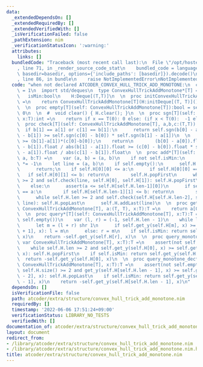 ```yaml
---
data:
  _extendedDependsOn: []
  _extendedRequiredBy: []
  _extendedVerifiedWith: []
  _isVerificationFailed: false
  _pathExtension: nim
  _verificationStatusIcon: ':warning:'
  attributes:
    links: []
  bundledCode: "Traceback (most recent call last):\n  File \"/opt/hostedtoolcache/Python/3.10.8/x64/lib/python3.10/site-packages/onlinejudge_verify/documentation/build.py\"\
    , line 71, in _render_source_code_stat\n    bundled_code = language.bundle(stat.path,\
    \ basedir=basedir, options={'include_paths': [basedir]}).decode()\n  File \"/opt/hostedtoolcache/Python/3.10.8/x64/lib/python3.10/site-packages/onlinejudge_verify/languages/nim.py\"\
    , line 86, in bundle\n    raise NotImplementedError\nNotImplementedError\n"
  code: "when not declared ATCODER_CONVEX_HULL_TRICK_ADD_MONOTONE:\n  const ATCODER_CONVEX_HULL_TRICK_ADD_MONOTONE*\
    \ = 1\n  import std/deques\n  type ConvexHullTrickAddMonotone*[T] = object\n \
    \   isMin:bool\n    H:Deque[(T,T)]\n  \n  proc initConvexHullTrickAddMonotone*[T](isMin:bool):ConvexHullTrickAddMonotone[T]\
    \ =\n    return ConvexHullTrickAddMonotone[T](H:initDeque[(T, T)](), isMin:isMin)\n\
    \  \n  proc empty[T](self: ConvexHullTrickAddMonotone[T]):bool = self.H.len ==\
    \ 0\n  \n  #  void clear() { H.clear(); }\n  \n  proc sgn[T](self: ConvexHullTrickAddMonotone[T],\
    \ x:T):int =\n    return if x == T(0): 0 else: (if x < T(0):  -1 else: 1)\n  \n\
    \  proc check[T](self: ConvexHullTrickAddMonotone[T], a,b,c:(T,T)):bool =\n  \
    \  if b[1] == a[1] or c[1] == b[1]:\n      return self.sgn(b[0] - a[0]) * self.sgn(c[1]\
    \ - b[1]) >= self.sgn(c[0] - b[0]) * self.sgn(b[1] - a[1])\n  \n    #return (b[0]-a[0])*(c[1]-b[1])\
    \ >= (b[1]-a[1])*(c[0]-b[0]);\n    return\n        (b[0] - a[0]).float * self.sgn(c[1]\
    \ - b[1]).float / abs(b[1] - a[1]).float >= (c[0] - b[0]).float * self.sgn(b[1]\
    \ - a[1]).float / abs(c[1] - b[1]).float\n  \n  proc add*[T](self: var ConvexHullTrickAddMonotone[T],\
    \ a, b:T) =\n    var (a, b) = (a, b)\n    if not self.isMin:\n      a *= -1;b\
    \ *= -1\n    let line = (a, b)\n    if self.empty():\n      self.H.addFirst(line)\n\
    \      return;\n    if self.H[0][0] <= a:\n      if self.H[0][0] == a:\n     \
    \   if self.H[0][1] <= b: return\n        self.H.popFirst\n      while self.H.len\
    \ >= 2 and self.check(line, self.H[0], self.H[1]): self.H.popFirst\n      self.H.addFirst(line)\n\
    \    else:\n      assert(a <= self.H[self.H.len-1][0])\n      if self.H[self.H.len-1][0]\
    \ == a:\n        if self.H[self.H.len-1][1] <= b: return\n        self.H.popLast()\n\
    \      while self.H.len >= 2 and self.check(self.H[self.H.len-2], self.H[self.H.len-1],\
    \ line): self.H.popLast\n      self.H.addLast(line)\n  \n  proc get_y[T](self:\
    \ ConvexHullTrickAddMonotone[T], a:(T, T), x:T):T =\n    return a[0] * x + a[1];\n\
    \  \n  proc query*[T](self: ConvexHullTrickAddMonotone[T], x:T):T =\n    assert(not\
    \ self.empty())\n    var (l, r) = (-1, self.H.len - 1)\n    while l + 1 < r:\n\
    \      let m = (l + r) shr 1\n      if self.get_y(self.H[m], x) >= self.get_y(self.H[m\
    \ + 1], x): l = m\n      else: r = m\n    if self.isMin: return self.get_y(self.H[r],\
    \ x)\n    return -self.get_y(self.H[r], x)\n  \n  proc query_monotone_inc*[T](self:\
    \ var ConvexHullTrickAddMonotone[T], x:T):T =\n    assert(not self.empty())\n\
    \    while self.H.len >= 2 and self.get_y(self.H[0], x) >= self.get_y(self.H[1],\
    \ x): self.H.popFirst\n    if self.isMin: return self.get_y(self.H[0], x)\n  \
    \  return -self.get_y(self.H[0], x)\n  \n  proc query_monotone_dec*[T](self: var\
    \ ConvexHullTrickAddMonotone[T], x:T):T =\n    assert(not self.empty())\n    while\
    \ self.H.size() >= 2 and get_y(self.H[self.H.len - 1], x) >= self.get_y(self.H[self.H.len\
    \ - 2], x): self.H.popLast\n    if self.isMin: return self.get_y(self.H[self.H.len\
    \ - 1], x)\n    return -self.get_y(self.H[self.H.len - 1], x)\n"
  dependsOn: []
  isVerificationFile: false
  path: atcoder/extra/structure/convex_hull_trick_add_monotone.nim
  requiredBy: []
  timestamp: '2022-06-06 17:51:24+09:00'
  verificationStatus: LIBRARY_NO_TESTS
  verifiedWith: []
documentation_of: atcoder/extra/structure/convex_hull_trick_add_monotone.nim
layout: document
redirect_from:
- /library/atcoder/extra/structure/convex_hull_trick_add_monotone.nim
- /library/atcoder/extra/structure/convex_hull_trick_add_monotone.nim.html
title: atcoder/extra/structure/convex_hull_trick_add_monotone.nim
---
```

